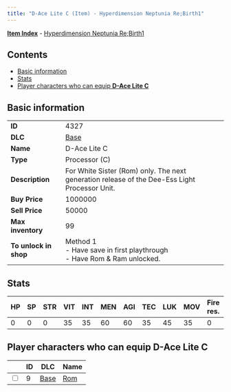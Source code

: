 ```yaml
---
title: "D-Ace Lite C (Item) - Hyperdimension Neptunia Re;Birth1"
---
```


[**Item Index**](/neptunia/rb1/item/index.html) - [Hyperdimension Neptunia Re;Birth1](/neptunia/rb1)

## Contents

- [Basic information](#basic-information)
- [Stats](#stats)
- [Player characters who can equip **D-Ace Lite C**](#player-characters-who-can-equip-d-ace-lite-c)

## Basic information

|   |   |
| -- | -- |
| **ID** | 4327 |
| **DLC** | [Base](/neptunia/rb1/dlc/1-base.html) |
| **Name** | D-Ace Lite C |
| **Type** | Processor (C) |
| **Description** | For White Sister (Rom) only. The next generation release of the Dee-Ess Light Processor Unit. |
| **Buy Price** | 1000000 |
| **Sell Price** | 50000 |
| **Max inventory** | 99 |
| **To unlock in shop** | Method 1<br />- Have save in first playthrough<br />- Have Rom & Ram unlocked. |


## Stats

| HP | SP | STR | VIT | INT | MEN | AGI | TEC | LUK | MOV | Fire res. | Ice res. | Wind res. | Lightning res. |
| -- | -- | --- | --- | --- | --- | --- | --- | --- | --- | --------- | -------- | --------- | -------------- |
| 0 | 0 | 0 | 35 | 35 | 60 | 60 | 35 | 45 | 35 | 0 | 0 | 0 | 0 |


## Player characters who can equip **D-Ace Lite C**

|    | ID | DLC | Name |
| -- | -- | --- | ---- |
| <input type="checkbox" id="rb1-player-1-9" class="trackbox" /> | 9 | [Base](/neptunia/rb1/dlc/1-base.html) | [Rom](/neptunia/rb1/player/1-9-rom.html) |
